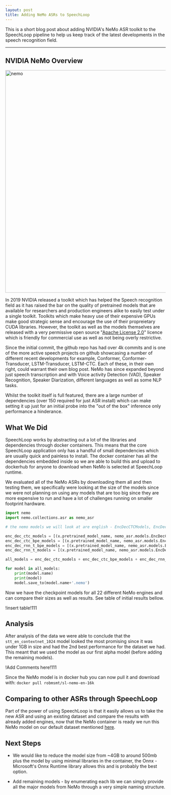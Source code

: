 ```yaml
---
layout: post
title: Adding NeMo ASRs to SpeechLoop
---
```


This is a short blog post about adding NVIDIA's NeMo ASR toolkit to the SpeechLoop pipeline to help us keep track of the latest developments in the speech recognition field.


____
<link rel="stylesheet" href="{{ site.baseurl }}{{ '/public/css/mermaid.min.css'}}">
<script src='{{ site.baseurl }}/public/js/gridjs.umd.js'></script>

## NVIDIA NeMo Overview

<img class="img-fluid" src="../../../../public/images/nemo.png" alt="nemo" width="700">


In 2019 NVIDIA released a toolkit which has helped the Speech recognition field as it has raised the bar on the quality of pretrained models that are available for researchers and production engineers alike to easily test under a single toolkit. Toolkits which make heavy use of their expensive GPUs make good strategic sense and encourage the use of their propreietary CUDA libraries. However, the toolkit as well as the models themselves are released with a very permissive open source "[Apache License 2.0](https://github.com/NVIDIA/NeMo/blob/main/LICENSE)" licence which is friendly for commercial use as well as not being overly restrictive. 

Since the initial commit, the github repo has had over 4k commits and is one of the more active speech projects on github showcasing a number of different recent developments for example, Conformer, Conformer-Transducer, LSTM-Transducer, LSTM-CTC. Each of these, in their own right, could warrant their own blog post. NeMo has since expanded beyond just speech transcription and with Voice activity Detection (VAD), Speaker Recognition, Speaker Diarization, different languages as well as some NLP tasks. 

Whilst the toolkit itself is full featured, there are a large number of dependencies (over 150 required for just ASR install) which can make setting it up just for an initial probe into the "out of the box" inference only performance a hinderance.


## What We Did

SpeechLoop works by abstracting out a lot of the libraries and dependencies through docker containers. This means that the core SpeechLoop application only has a handful of small dependencies which are usually quick and painless to install. The docker container has all the dependencies embedded inside so we are able to build this and upload to dockerhub for anyone to download when NeMo is selected at SpeechLoop runtime.

We evaluated all of the NeMo ASRs by downloading them all and then testing them, we specifically were looking at the size of the models since we were not planning on using any models that are too big since they are more expensive to run and have a lot of challenges running on smaller footprint hardware. 

```python
import nemo
import nemo.collections.asr as nemo_asr

# the nemo models we will look at are english - EncDecCTCModels, EncDecCTCModelBPE, EncDecRNNTBPEModel, EncDecRNNTModel

enc_dec_ctc_models = [(x.pretrained_model_name, nemo_asr.models.EncDecCTCModel.from_pretrained(model_name=x.pretrained_model_name)) for x in nemo_asr.models.EncDecCTCModel.list_available_models() if "en" in x.pretrained_model_name]
enc_dec_ctc_bpe_models = [(x.pretrained_model_name, nemo_asr.models.EncDecCTCModelBPE.from_pretrained(model_name=x.pretrained_model_name)) for x in nemo_asr.models.EncDecCTCModelBPE.list_available_models() if "en" in x.pretrained_model_name]
enc_dec_rnn_t_bpe_models = [(x.pretrained_model_name, nemo_asr.models.EncDecRNNTBPEModel.from_pretrained(model_name=x.pretrained_model_name)) for x in nemo_asr.models.EncDecRNNTBPEModel.list_available_models() if "en" in x.pretrained_model_name]
enc_dec_rnn_t_models = [(x.pretrained_model_name, nemo_asr.models.EncDecRNNTModel.from_pretrained(model_name=x.pretrained_model_name)) for x in nemo_asr.models.EncDecRNNTModel.list_available_models() if "en" in x.pretrained_model_name]

all_models = enc_dec_ctc_models + enc_dec_ctc_bpe_models + enc_dec_rnn_t_bpe_models + enc_dec_rnn_t_models

for model in all_models:
    print(model.name)
    print(model)
    model.save_to(model.name+'.nemo')
```

Now we have the checkpoint models for all 22 different NeMo engines and can compare their sizes as well as results. See table of initial results bellow.

!insert table!111



## Analysis


After analysis of the data we were able to conclude that the `stt_en_contextnet_1024` model looked the most promising since it was under 1GB in size and had the 2nd best performance for the dataset we had. This meant that we used the model as our first alpha model (before adding the remaining models).


!Add Comments here!111


Since the NeMo model is in docker hub you can now pull it and download with:
`docker pull robmsmt/sl-nemo-en-16k`


## Comparing to other ASRs through SpeechLoop


Part of the power of using SpeechLoop is that it easily allows us to take the new ASR and using an existing dataset and compare the results with already added engines, now that the NeMo container is ready we run this NeMo model on our default dataset mentioned [here](https://robmsmt.github.io/2021/09/04/benchmarking-asr-first-test/).


  <div id="wrapper2"></div>
  <script type="text/javascript">
    new gridjs.Grid({
      columns: ["ASR", "Type", "Mean WER"],
      sort: true,
      pagination: false,
      data: [
        ["Vosk (vs)", "Offline - Docker", "0.2308"],
        ["Sphinx (sp)", "Offline - Docker", "0.4936"],
        ["Coqui (cq)", "Offline - Docker", "0.5513"],
        ["NeMo (nm)", "Offline - Docker", "0.0897"],
        ["GoogleASR (gg)", "API", "0.1154"]
      ]
    }).render(document.getElementById("wrapper2"));
  </script>


## Next Steps


 - We would like to reduce the model size from ~4GB to around 500mb plus the model by using minimal libraries in the container, the Onnx - Microsoft's Onnx Runtime library allows this and is probably the best option.


 - Add remaining models - by enumerating each lib we can simply provide all the major models from NeMo through a very simple naming structure.


